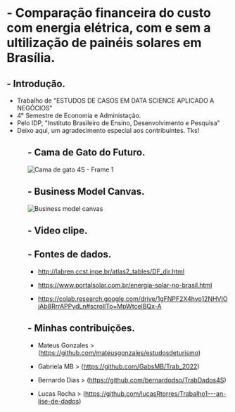 # - Comparação financeira do custo com energia elétrica, com e sem a ultilização de painéis solares em Brasília.

## - Introdução.

<div>
  <ul>
    <li>Trabalho de "ESTUDOS DE CASOS EM DATA SCIENCE APLICADO A NEGÓCIOS"</li>
    <li>4° Semestre de Economia e Administação.</li>
    <li>Pelo IDP, "Instituto Brasileiro de Ensino, Desenvolvimento e Pesquisa"</li>
    <li>Deixo aqui, um agradecimento especial aos contribuintes. Tks!</li>
  <ul>
<div>

## - Cama de Gato do Futuro.

![Cama de gato 4S - Frame 1](https://user-images.githubusercontent.com/115800499/204816005-87c53270-11f8-43bc-80ec-14c80cd68534.jpg)

## - Business Model Canvas.

![Business model canvas](https://user-images.githubusercontent.com/115800499/204924432-e3ff4caa-ac07-4734-a9b9-ec61763b2315.png)

## - Video clipe.

## - Fontes de dados.

- http://labren.ccst.inpe.br/atlas2_tables/DF_dir.html

- https://www.portalsolar.com.br/energia-solar-no-brasil.html

- https://colab.research.google.com/drive/1gFNPF2X4hvo12NHVIOjAb8RrrAPPydLn#scrollTo=MpWtcelBQx-A

## - Minhas contribuições.

- Mateus Gonzales > (https://github.com/mateusgonzales/estudosdeturismo)

- Gabriela MB > (https://github.com/GabsMB/Trab_2022)

- Bernardo Dias > (https://github.com/bernardodso/TrabDados4S)

- Lucas Rocha > (https://github.com/lucasRtorres/Trabalho1---an-lise-de-dados)
